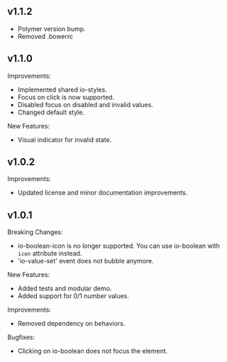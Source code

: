 ## v1.1.2

  - Polymer version bump.
  - Removed .bowerrc

## v1.1.0

Improvements:

  - Implemented shared io-styles.
  - Focus on click is now supported.
  - Disabled focus on disabled and invalid values.
  - Changed default style.

New Features:

  - Visual indicator for invalid state.

## v1.0.2

Improvements:

  - Updated license and minor documentation improvements.

## v1.0.1

Breaking Changes:

  - io-boolean-icon is no longer supported. You can use io-boolean with `icon` attribute instead.
  - 'io-value-set' event does not bubble anymore.

New Features:

  - Added tests and modular demo.
  - Added support for 0/1 number values.

Improvements:

  - Removed dependency on behaviors.

Bugfixes:

  - Clicking on io-boolean does not focus the element.

